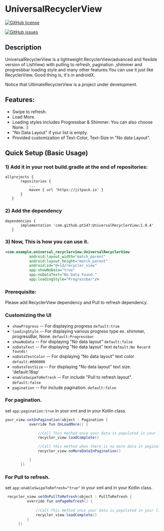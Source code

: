 # UniversalRecyclerView

[![GitHub license](https://img.shields.io/github/license/pt147/UniversalRecyclerView?style=plastic)](https://github.com/pt147/UniversalRecyclerView/blob/master/LICENSE)

[![GitHub issues](https://img.shields.io/github/issues/pt147/UniversalRecyclerView?style=plastic)](https://github.com/pt147/UniversalRecyclerView/issues)


## Description
UniversalRecyclerView is a lightweight RecyclerView(advanced and flexible version of ListView) with pulling to refresh, pagination ,shimmer and progresbbar loading style and many other features.You can use it just like RecyclerView. Good thing is, it's in androidX.

Notice that UltimateRecyclerView is a project under development.

## Features:
 * Swipe to refresh.
 * Load More.
 * Loading styles includes Progressbar & Shimmer. You can also choose None. :)
 * "No Data Layout" if your list is empty. 
 * Provided customization of Text-Color, Text-Size in "No data Layout".
 
 ## Quick Setup (Basic Usage)
 ### 1) Add it in your root build.gradle at the end of repositories:
 ```
 allprojects {
		repositories {
			...
			maven { url 'https://jitpack.io' }
		}
	}
 
 ```
 ### 2) Add the dependency
 ```
 dependencies {
        implementation 'com.github.pt147:UniversalRecyclerView:1.0.4'
	}
 ```
 
 ### 3) Now, This is how you can use it.
 ```xml
 <com.example.universal_recyclerview.UniversalRecyclerView
            android:layout_width="match_parent"
            android:layout_height="match_parent"
            android:id="@+id/recycler_view"
            app:showNoData="true"
            app:noDataText="No Data Found."
            app:loadingStyle="Progressbar"/>
 
 ```
 ### Prerequisite:
 Please add RecyclerView dependency and Pull to refresh dependency.
 
 
 ### Customizing the UI
 * `showProgress`     -- For displaying progress `default:true`
 * `loadingStyle`     -- For displaying various progress type ex. shimmer, progressBar, None. `default:Progressbar` 
 * `showNoData`       -- For displaying "No data layout" `default:false`
 * `noDataText`       -- For displaying "No data layout" text `default:No Record founds!`
 * `noDataTextColor`  -- For displaying "No data layout" text color `default:#000000`
 * `noDataTextSize`   -- For displaying "No data layout" text size. 'default:16sp'
 * `enableSwipeToRefresh` -- For include "Pull to refresh layout". `default:false` 
 * `pagination` -- For include pagination. `default:false`
 
 ### For pagination.
 
 set `app:pagination:true` in your xml and in your Kotlin class.
 
 ```java
 your_view.setOnPagination(object : Pagination {
            override fun OnLoadMore() {

                //Call This method once your data is populated in your list.
                recycler_view.loadComplete()

                //Call this method when there is no more data in pagination.
                recycler_view.noMoreDataInPagination()

            }
        })
 ```
 
 ### For Pull to refresh.
 
  set `app:enableSwipeToRefresh="true"` in your xml and in your Kotlin class.
  
  ```java
   recycler_view.setOnPullToRefresh(object : PullToRefresh {
            override fun onPageRefresh() {
                
                //Call This method once your data is populated in your list.
                recycler_view.loadComplete()
            }
        })
  
  ```
